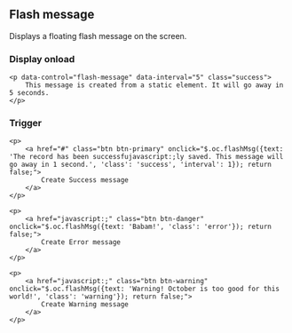 ## Flash message

Displays a floating flash message on the screen.

### Display onload

    <p data-control="flash-message" data-interval="5" class="success">
    	This message is created from a static element. It will go away in 5 seconds.
    </p>

### Trigger

    <p>
    	<a href="#" class="btn btn-primary" onclick="$.oc.flashMsg({text: 'The record has been successfujavascript:;ly saved. This message will go away in 1 second.', 'class': 'success', 'interval': 1}); return false;">
    		Create Success message
    	</a>
    </p>

    <p>
    	<a href="javascript:;" class="btn btn-danger" onclick="$.oc.flashMsg({text: 'Babam!', 'class': 'error'}); return false;">
    		Create Error message
    	</a>
    </p>

    <p>
    	<a href="javascript:;" class="btn btn-warning" onclick="$.oc.flashMsg({text: 'Warning! October is too good for this world!', 'class': 'warning'}); return false;">
    		Create Warning message
    	</a>
    </p>
